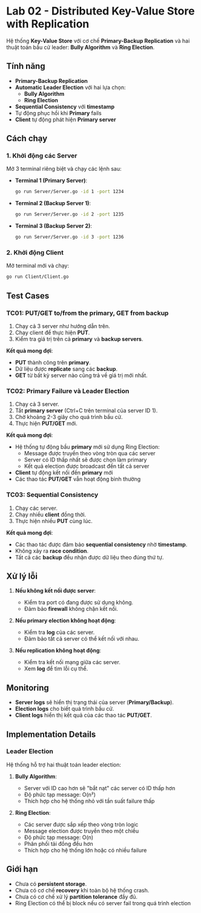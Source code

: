 # Lab 02 - Distributed Key-Value Store with Replication

Hệ thống **Key-Value Store** với cơ chế **Primary-Backup Replication** và hai thuật toán bầu cử leader: **Bully Algorithm** và **Ring Election**.

## Tính năng

- **Primary-Backup Replication**
- **Automatic Leader Election** với hai lựa chọn:
  - **Bully Algorithm**
  - **Ring Election**
- **Sequential Consistency** với **timestamp**
- Tự động phục hồi khi **Primary** fails
- **Client** tự động phát hiện **Primary server**

## Cách chạy

### 1. Khởi động các Server

Mở 3 terminal riêng biệt và chạy các lệnh sau:

- **Terminal 1 (Primary Server)**: 
  ```bash
  go run Server/Server.go -id 1 -port 1234
  ```
- **Terminal 2 (Backup Server 1)**: 
  ```bash
  go run Server/Server.go -id 2 -port 1235
  ```
- **Terminal 3 (Backup Server 2)**: 
  ```bash
  go run Server/Server.go -id 3 -port 1236
  ```

### 2. Khởi động Client

Mở terminal mới và chạy: 
```bash
go run Client/Client.go
```

## Test Cases

### TC01: PUT/GET to/from the primary, GET from backup

1. Chạy cả 3 server như hướng dẫn trên.
2. Chạy client để thực hiện **PUT**.
3. Kiểm tra giá trị trên cả **primary** và **backup servers**.

**Kết quả mong đợi**:
- **PUT** thành công trên **primary**.
- Dữ liệu được **replicate** sang các **backup**.
- **GET** từ bất kỳ server nào cũng trả về giá trị mới nhất.

### TC02: Primary Failure và Leader Election

1. Chạy cả 3 server.
2. Tắt **primary server** (Ctrl+C trên terminal của server ID 1).
3. Chờ khoảng 2-3 giây cho quá trình bầu cử.
4. Thực hiện **PUT/GET** mới.

**Kết quả mong đợi**:
- Hệ thống tự động bầu **primary** mới sử dụng Ring Election:
  - Message được truyền theo vòng tròn qua các server
  - Server có ID thấp nhất sẽ được chọn làm primary
  - Kết quả election được broadcast đến tất cả server
- **Client** tự động kết nối đến **primary** mới
- Các thao tác **PUT/GET** vẫn hoạt động bình thường

### TC03: Sequential Consistency

1. Chạy các server.
2. Chạy nhiều **client** đồng thời.
3. Thực hiện nhiều **PUT** cùng lúc.

**Kết quả mong đợi**:
- Các thao tác được đảm bảo **sequential consistency** nhờ **timestamp**.
- Không xảy ra **race condition**.
- Tất cả các **backup** đều nhận được dữ liệu theo đúng thứ tự.

## Xử lý lỗi

1. **Nếu không kết nối được server**:
   - Kiểm tra port có đang được sử dụng không.
   - Đảm bảo **firewall** không chặn kết nối.

2. **Nếu primary election không hoạt động**:
   - Kiểm tra **log** của các server.
   - Đảm bảo tất cả server có thể kết nối với nhau.

3. **Nếu replication không hoạt động**:
   - Kiểm tra kết nối mạng giữa các server.
   - Xem **log** để tìm lỗi cụ thể.

## Monitoring

- **Server logs** sẽ hiển thị trạng thái của server (**Primary/Backup**).
- **Election logs** cho biết quá trình bầu cử.
- **Client logs** hiển thị kết quả của các thao tác **PUT/GET**.

## Implementation Details

### Leader Election

Hệ thống hỗ trợ hai thuật toán leader election:

1. **Bully Algorithm**:
   - Server với ID cao hơn sẽ "bắt nạt" các server có ID thấp hơn
   - Độ phức tạp message: O(n²)
   - Thích hợp cho hệ thống nhỏ với tần suất failure thấp

2. **Ring Election**:
   - Các server được sắp xếp theo vòng tròn logic
   - Message election được truyền theo một chiều
   - Độ phức tạp message: O(n)
   - Phân phối tải đồng đều hơn
   - Thích hợp cho hệ thống lớn hoặc có nhiều failure

## Giới hạn

- Chưa có **persistent storage**.
- Chưa có cơ chế **recovery** khi toàn bộ hệ thống crash.
- Chưa có cơ chế xử lý **partition tolerance** đầy đủ.
- Ring Election có thể bị block nếu có server fail trong quá trình election
